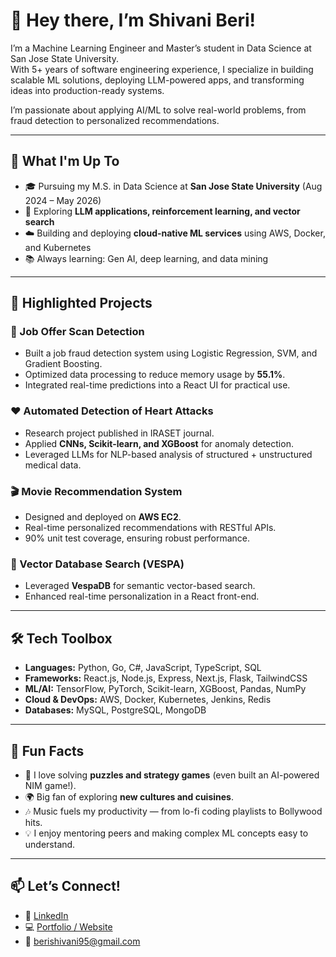 # 👋 Hey there, I’m Shivani Beri!

I’m a Machine Learning Engineer and Master’s student in Data Science at San Jose State University.  
With 5+ years of software engineering experience, I specialize in building scalable ML solutions, deploying LLM-powered apps, and transforming ideas into production-ready systems.  

I’m passionate about applying AI/ML to solve real-world problems, from fraud detection to personalized recommendations.  

---

## 🌟 What I'm Up To
- 🎓 Pursuing my M.S. in Data Science at **San Jose State University** (Aug 2024 – May 2026)  
- 🤖 Exploring **LLM applications, reinforcement learning, and vector search**  
- ☁️ Building and deploying **cloud-native ML services** using AWS, Docker, and Kubernetes  
- 📚 Always learning: Gen AI, deep learning, and data mining  

---

## 🚀 Highlighted Projects

### 🔎 Job Offer Scan Detection
- Built a job fraud detection system using Logistic Regression, SVM, and Gradient Boosting.  
- Optimized data processing to reduce memory usage by **55.1%**.  
- Integrated real-time predictions into a React UI for practical use.  

### ❤️ Automated Detection of Heart Attacks
- Research project published in IRASET journal.  
- Applied **CNNs, Scikit-learn, and XGBoost** for anomaly detection.  
- Leveraged LLMs for NLP-based analysis of structured + unstructured medical data.  

### 🎬 Movie Recommendation System
- Designed and deployed on **AWS EC2**.  
- Real-time personalized recommendations with RESTful APIs.  
- 90% unit test coverage, ensuring robust performance.  

### 📂 Vector Database Search (VESPA)
- Leveraged **VespaDB** for semantic vector-based search.  
- Enhanced real-time personalization in a React front-end.  

---

## 🛠️ Tech Toolbox
- **Languages:** Python, Go, C#, JavaScript, TypeScript, SQL  
- **Frameworks:** React.js, Node.js, Express, Next.js, Flask, TailwindCSS  
- **ML/AI:** TensorFlow, PyTorch, Scikit-learn, XGBoost, Pandas, NumPy  
- **Cloud & DevOps:** AWS, Docker, Kubernetes, Jenkins, Redis  
- **Databases:** MySQL, PostgreSQL, MongoDB  

---

## 🎉 Fun Facts
- 🧩 I love solving **puzzles and strategy games** (even built an AI-powered NIM game!).  
- 🌍 Big fan of exploring **new cultures and cuisines**.  
- 🎶 Music fuels my productivity — from lo-fi coding playlists to Bollywood hits.  
- 💡 I enjoy mentoring peers and making complex ML concepts easy to understand.  

---

## 📫 Let’s Connect!
- 💼 [LinkedIn](your-linkedin-url)  
- 💻 [Portfolio / Website](your-portfolio-link)  
- 📧 berishivani95@gmail.com
